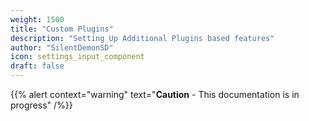 ```yaml
---
weight: 1500
title: "Custom Plugins"
description: "Setting Up Additional Plugins based features"
author: "SilentDemonSD"
icon: settings_input_component
draft: false
---
```


{{% alert context="warning" text="**Caution** - This documentation is in progress" /%}}
